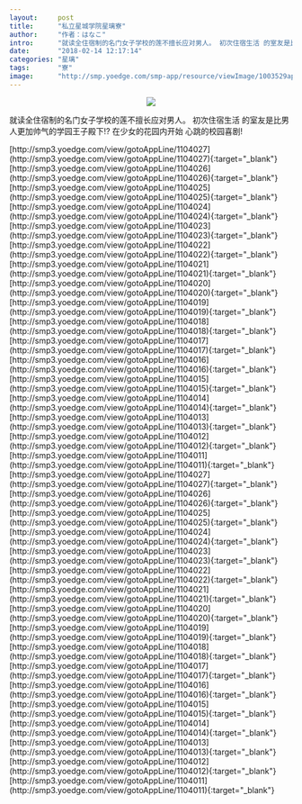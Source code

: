 ```yaml
---
layout:     post
title:      "私立星城学院星璃寮"
author:     "作者：はなこ"
intro:      "就读全住宿制的名门女子学校的莲不擅长应对男人。 初次住宿生活 的室友是比男人更加帅气的学园王子殿下!? 在少女的花园内开始 心跳的校园喜剧!"
date:       "2018-02-14 12:17:14"
categories: "星璃"
tags:       "寮"
image:      "http://smp.yoedge.com/smp-app/resource/viewImage/1003529appline.png"
---
```

<div style="text-align: center">
<p><img src="http://smp.yoedge.com/smp-app/resource/viewImage/1003529appline.png"/></p>
</div>
<p class="post-meta">
<span>就读全住宿制的名门女子学校的莲不擅长应对男人。 初次住宿生活 的室友是比男人更加帅气的学园王子殿下!? 在少女的花园内开始 心跳的校园喜剧!</span>
</p>
[http://smp3.yoedge.com/view/gotoAppLine/1104027](http://smp3.yoedge.com/view/gotoAppLine/1104027){:target="_blank"}
[http://smp3.yoedge.com/view/gotoAppLine/1104026](http://smp3.yoedge.com/view/gotoAppLine/1104026){:target="_blank"}
[http://smp3.yoedge.com/view/gotoAppLine/1104025](http://smp3.yoedge.com/view/gotoAppLine/1104025){:target="_blank"}
[http://smp3.yoedge.com/view/gotoAppLine/1104024](http://smp3.yoedge.com/view/gotoAppLine/1104024){:target="_blank"}
[http://smp3.yoedge.com/view/gotoAppLine/1104023](http://smp3.yoedge.com/view/gotoAppLine/1104023){:target="_blank"}
[http://smp3.yoedge.com/view/gotoAppLine/1104022](http://smp3.yoedge.com/view/gotoAppLine/1104022){:target="_blank"}
[http://smp3.yoedge.com/view/gotoAppLine/1104021](http://smp3.yoedge.com/view/gotoAppLine/1104021){:target="_blank"}
[http://smp3.yoedge.com/view/gotoAppLine/1104020](http://smp3.yoedge.com/view/gotoAppLine/1104020){:target="_blank"}
[http://smp3.yoedge.com/view/gotoAppLine/1104019](http://smp3.yoedge.com/view/gotoAppLine/1104019){:target="_blank"}
[http://smp3.yoedge.com/view/gotoAppLine/1104018](http://smp3.yoedge.com/view/gotoAppLine/1104018){:target="_blank"}
[http://smp3.yoedge.com/view/gotoAppLine/1104017](http://smp3.yoedge.com/view/gotoAppLine/1104017){:target="_blank"}
[http://smp3.yoedge.com/view/gotoAppLine/1104016](http://smp3.yoedge.com/view/gotoAppLine/1104016){:target="_blank"}
[http://smp3.yoedge.com/view/gotoAppLine/1104015](http://smp3.yoedge.com/view/gotoAppLine/1104015){:target="_blank"}
[http://smp3.yoedge.com/view/gotoAppLine/1104014](http://smp3.yoedge.com/view/gotoAppLine/1104014){:target="_blank"}
[http://smp3.yoedge.com/view/gotoAppLine/1104013](http://smp3.yoedge.com/view/gotoAppLine/1104013){:target="_blank"}
[http://smp3.yoedge.com/view/gotoAppLine/1104012](http://smp3.yoedge.com/view/gotoAppLine/1104012){:target="_blank"}
[http://smp3.yoedge.com/view/gotoAppLine/1104011](http://smp3.yoedge.com/view/gotoAppLine/1104011){:target="_blank"}
[http://smp3.yoedge.com/view/gotoAppLine/1104027](http://smp3.yoedge.com/view/gotoAppLine/1104027){:target="_blank"}
[http://smp3.yoedge.com/view/gotoAppLine/1104026](http://smp3.yoedge.com/view/gotoAppLine/1104026){:target="_blank"}
[http://smp3.yoedge.com/view/gotoAppLine/1104025](http://smp3.yoedge.com/view/gotoAppLine/1104025){:target="_blank"}
[http://smp3.yoedge.com/view/gotoAppLine/1104024](http://smp3.yoedge.com/view/gotoAppLine/1104024){:target="_blank"}
[http://smp3.yoedge.com/view/gotoAppLine/1104023](http://smp3.yoedge.com/view/gotoAppLine/1104023){:target="_blank"}
[http://smp3.yoedge.com/view/gotoAppLine/1104022](http://smp3.yoedge.com/view/gotoAppLine/1104022){:target="_blank"}
[http://smp3.yoedge.com/view/gotoAppLine/1104021](http://smp3.yoedge.com/view/gotoAppLine/1104021){:target="_blank"}
[http://smp3.yoedge.com/view/gotoAppLine/1104020](http://smp3.yoedge.com/view/gotoAppLine/1104020){:target="_blank"}
[http://smp3.yoedge.com/view/gotoAppLine/1104019](http://smp3.yoedge.com/view/gotoAppLine/1104019){:target="_blank"}
[http://smp3.yoedge.com/view/gotoAppLine/1104018](http://smp3.yoedge.com/view/gotoAppLine/1104018){:target="_blank"}
[http://smp3.yoedge.com/view/gotoAppLine/1104017](http://smp3.yoedge.com/view/gotoAppLine/1104017){:target="_blank"}
[http://smp3.yoedge.com/view/gotoAppLine/1104016](http://smp3.yoedge.com/view/gotoAppLine/1104016){:target="_blank"}
[http://smp3.yoedge.com/view/gotoAppLine/1104015](http://smp3.yoedge.com/view/gotoAppLine/1104015){:target="_blank"}
[http://smp3.yoedge.com/view/gotoAppLine/1104014](http://smp3.yoedge.com/view/gotoAppLine/1104014){:target="_blank"}
[http://smp3.yoedge.com/view/gotoAppLine/1104013](http://smp3.yoedge.com/view/gotoAppLine/1104013){:target="_blank"}
[http://smp3.yoedge.com/view/gotoAppLine/1104012](http://smp3.yoedge.com/view/gotoAppLine/1104012){:target="_blank"}
[http://smp3.yoedge.com/view/gotoAppLine/1104011](http://smp3.yoedge.com/view/gotoAppLine/1104011){:target="_blank"}


